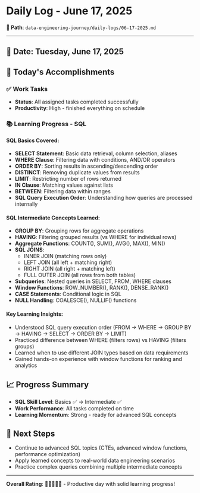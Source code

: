# Daily Log - June 17, 2025

**📁 Path**: `data-engineering-journey/daily-logs/06-17-2025.md`

---

## 📅 Date: Tuesday, June 17, 2025

## 🎯 Today's Accomplishments

### ✅ Work Tasks
- **Status**: All assigned tasks completed successfully
- **Productivity**: High - finished everything on schedule

### 📚 Learning Progress - SQL

#### **SQL Basics Covered:**
- **SELECT Statement**: Basic data retrieval, column selection, aliases
- **WHERE Clause**: Filtering data with conditions, AND/OR operators
- **ORDER BY**: Sorting results in ascending/descending order
- **DISTINCT**: Removing duplicate values from results
- **LIMIT**: Restricting number of rows returned
- **IN Clause**: Matching values against lists
- **BETWEEN**: Filtering data within ranges
- **SQL Query Execution Order**: Understanding how queries are processed internally

#### **SQL Intermediate Concepts Learned:**
- **GROUP BY**: Grouping rows for aggregate operations
- **HAVING**: Filtering grouped results (vs WHERE for individual rows)
- **Aggregate Functions**: COUNT(), SUM(), AVG(), MAX(), MIN()
- **SQL JOINS**: 
  - INNER JOIN (matching rows only)
  - LEFT JOIN (all left + matching right)
  - RIGHT JOIN (all right + matching left)  
  - FULL OUTER JOIN (all rows from both tables)
- **Subqueries**: Nested queries in SELECT, FROM, WHERE clauses
- **Window Functions**: ROW_NUMBER(), RANK(), DENSE_RANK()
- **CASE Statements**: Conditional logic in SQL
- **NULL Handling**: COALESCE(), NULLIF() functions

#### **Key Learning Insights:**
- Understood SQL query execution order (FROM → WHERE → GROUP BY → HAVING → SELECT → ORDER BY → LIMIT)
- Practiced difference between WHERE (filters rows) vs HAVING (filters groups)
- Learned when to use different JOIN types based on data requirements
- Gained hands-on experience with window functions for ranking and analytics

## 📈 Progress Summary
- **SQL Skill Level**: Basics ✅ → Intermediate ✅
- **Work Performance**: All tasks completed on time
- **Learning Momentum**: Strong - ready for advanced SQL concepts

## 🎯 Next Steps
- Continue to advanced SQL topics (CTEs, advanced window functions, performance optimization)
- Apply learned concepts to real-world data engineering scenarios
- Practice complex queries combining multiple intermediate concepts

---

**Overall Rating**: 🌟🌟🌟🌟🌟 - Productive day with solid learning progress!